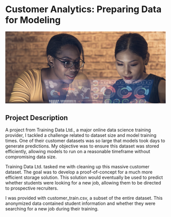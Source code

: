# Customer Analytics: Preparing Data for Modeling

![alt](hr-image-small.png)

## Project Description

A project from Training Data Ltd., a major online data science training provider, I tackled a challenge related to dataset size and model training times.  One of their customer datasets was so large that models took days to generate predictions. My objective was to ensure this dataset was stored efficiently, allowing models to run on a reasonable timeframe without compromising data size.

Training Data Ltd. tasked me with cleaning up this massive customer dataset. The goal was to develop a proof-of-concept for a much more efficient storage solution. This solution would eventually be used to predict whether students were looking for a new job, allowing them to be directed to prospective recruiters.

I was provided with customer_train.csv, a subset of the entire dataset. This anonymized data contained student information and whether they were searching for a new job during their training.
